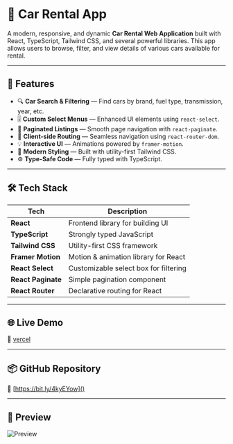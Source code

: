 
# 🚗 Car Rental App

A modern, responsive, and dynamic **Car Rental Web Application** built with React, TypeScript, Tailwind CSS, and several powerful libraries. This app allows users to browse, filter, and view details of various cars available for rental.

---

## 🚀 Features

- 🔍 **Car Search & Filtering** — Find cars by brand, fuel type, transmission, year, etc.
- 🎚️ **Custom Select Menus** — Enhanced UI elements using `react-select`.
- 📄 **Paginated Listings** — Smooth page navigation with `react-paginate`.
- 🧭 **Client-side Routing** — Seamless navigation using `react-router-dom`.
- 💡 **Interactive UI** — Animations powered by `framer-motion`.
- 🎨 **Modern Styling** — Built with utility-first Tailwind CSS.
- ⚙️ **Type-Safe Code** — Fully typed with TypeScript.

---

## 🛠️ Tech Stack

| Tech               | Description                           |
| ------------------ | ------------------------------------- |
| **React**          | Frontend library for building UI      |
| **TypeScript**     | Strongly typed JavaScript             |
| **Tailwind CSS**   | Utility-first CSS framework           |
| **Framer Motion**  | Motion & animation library for React  |
| **React Select**   | Customizable select box for filtering |
| **React Paginate** | Simple pagination component           |
| **React Router**   | Declarative routing for React         |

---

## 🌐 Live Demo

🔗 [vercel](https://car-rental-react-psi.vercel.app/) 

---

## 📦 GitHub Repository

📁 [https://bit.ly/4kyEYow]()

---

## 📸 Preview

![Preview](car-rental.gif)
